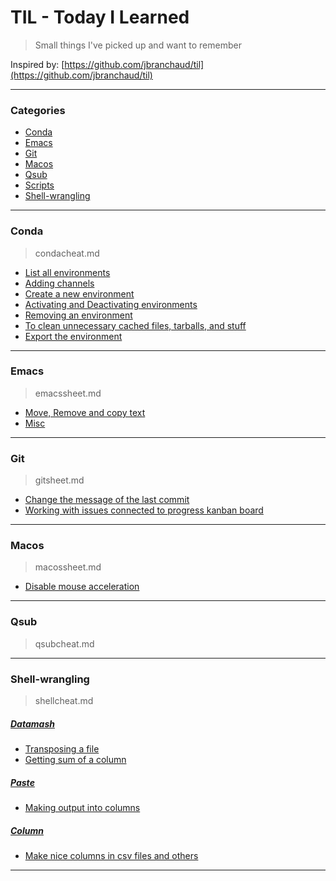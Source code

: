 # TIL - Today I Learned
> Small things I've picked up and want to remember

Inspired by: [https://github.com/jbranchaud/til](https://github.com/jbranchaud/til)

---
### Categories

* [Conda](#conda)
* [Emacs](#emacs)
* [Git](#git)
* [Macos](#macOS)
* [Qsub](#qsub)
* [Scripts](#scripts)
* [Shell-wrangling](#shell-wrangling)

---
### Conda
> condacheat.md

* [List all environments](conda/condacheat.md#List-all-environments)
* [Adding channels](conda/condacheat.md#Adding-channels)
* [Create a new environment](conda/condacheat.md#Create-a-new-environment)
* [Activating and Deactivating environments](conda/condacheat.md#Activating-and-Deactivating-environments)
* [Removing an environment](conda/condacheat.md#Removing-an-environment)
* [To clean unnecessary cached files, tarballs, and stuff](conda/condacheat.md#To-clean-unnecessary-cached-files-tarballs-and-stuff)
* [Export the environment](conda/condacheat.md#Export-the-environment)

---
### Emacs
> emacssheet.md

* [Move, Remove and copy text](emacs/emacssheet.md#Move-Remove-and-copy-text)
* [Misc](emacs/emacssheet.md#Misc)

---
### Git
> gitsheet.md

* [Change the message of the last commit](git/gitsheet.md#Change-the-message-of-the-last-commit)
* [Working with issues connected to progress kanban board](git/gitsheet.md#Working-with-issues-connected-to-progress-kanban-board)

---
### Macos
> macossheet.md

* [Disable mouse acceleration](macOS/macossheet.md#Disable-mouse-acceleration)

---
### Qsub
> qsubcheat.md


---
### Shell-wrangling
> shellcheat.md


##### [Datamash](shell-wrangling/shellcheat.md#Datamash)
* [Transposing a file](shell-wrangling/shellcheat.md#Transposing-a-file)
* [Getting sum of a column](shell-wrangling/shellcheat.md#Getting-sum-of-a-column)

##### [Paste](shell-wrangling/shellcheat.md#Paste)
* [Making output into columns](shell-wrangling/shellcheat.md#Making-output-into-columns)

##### [Column](shell-wrangling/shellcheat.md#Column)
* [Make nice columns in csv files and others](shell-wrangling/shellcheat.md#Make-nice-columns-in-csv-files-and-others)

---
